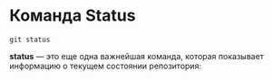 # Команда **Status**
```
git status
```
**status** — это еще одна важнейшая команда, которая показывает информацию о текущем состоянии репозитория: